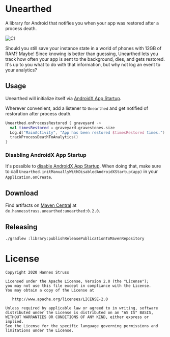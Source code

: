 # Unearthed

A library for Android that notifies you when your app was restored after a
process death.

![CI](https://github.com/hannesstruss/unearthed/workflows/CI/badge.svg)

Should you still save your instance state in a world of phones with 12GB of
RAM? Maybe! Since knowing is better than guessing, Unearthed lets you track how
often your app is sent to the background, dies, and gets restored. It's up to
you what to do with that information, but why not log an event to your
analytics?


## Usage

Unearthed will initialize itself via [AndroidX App Startup][androidx-startup].

Wherever convenient, add a listener to `Unearthed` and get notified of
restoration after process death.

```kotlin
Unearthed.onProcessRestored { graveyard ->
  val timesRestored = graveyard.gravestones.size
  Log.d("MainActivity", "App has been restored $timesRestored times.")
  trackProcessDeathToAnalytics()
}
```

### Disabling AndroidX App Startup

It's possible to [disable AndroidX App Startup][androidx-startup]. When doing that,
make sure to call `Unearthed.initManuallyWithDisabledAndroidXStartup(app)` in your
`Application.onCreate`.

## Download

Find artifacts on [Maven
Central](https://search.maven.org/search?q=de.hannesstruss.unearthed)
at `de.hannesstruss.unearthed:unearthed:0.2.0`.

## Releasing

    ./gradlew :library:publishReleasePublicationToMavenRepository


# License

    Copyright 2020 Hannes Struss
    
    Licensed under the Apache License, Version 2.0 (the "License");
    you may not use this file except in compliance with the License.
    You may obtain a copy of the License at
    
       http://www.apache.org/licenses/LICENSE-2.0
    
    Unless required by applicable law or agreed to in writing, software
    distributed under the License is distributed on an "AS IS" BASIS,
    WITHOUT WARRANTIES OR CONDITIONS OF ANY KIND, either express or implied.
    See the License for the specific language governing permissions and
    limitations under the License.

[androidx-startup]: https://developer.android.com/topic/libraries/app-startup
